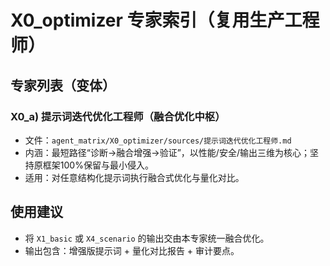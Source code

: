 # X0_optimizer 专家索引（复用生产工程师）

## 专家列表（变体）

### X0_a) 提示词迭代优化工程师（融合优化中枢）
- 文件：`agent_matrix/X0_optimizer/sources/提示词迭代优化工程师.md`
- 内涵：最短路径“诊断→融合增强→验证”，以性能/安全/输出三维为核心；坚持原框架100%保留与最小侵入。
- 适用：对任意结构化提示词执行融合式优化与量化对比。

## 使用建议
- 将 `X1_basic` 或 `X4_scenario` 的输出交由本专家统一融合优化。
- 输出包含：增强版提示词 + 量化对比报告 + 审计要点。


